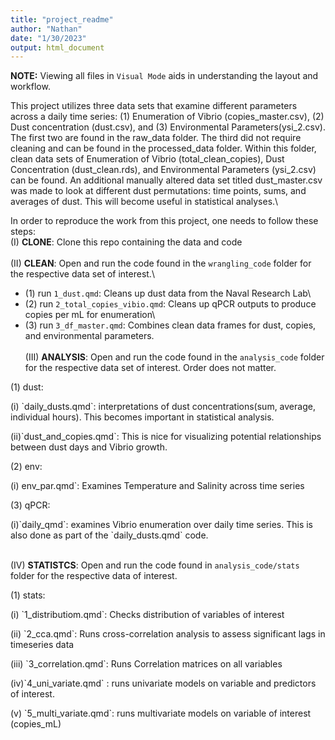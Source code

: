 ```yaml
---
title: "project_readme"
author: "Nathan"
date: "1/30/2023"
output: html_document
---
```


**NOTE:** Viewing all files in `Visual Mode` aids in understanding the layout and workflow.

This project utilizes three data sets that examine different parameters across a daily time series: (1) Enumeration of Vibrio (copies_master.csv), (2) Dust concentration (dust.csv), and (3) Environmental Parameters(ysi_2.csv). The first two are found in the raw_data folder. The third did not require cleaning and can be found in the processed_data folder. Within this folder, clean data sets of Enumeration of Vibrio (total_clean_copies), Dust Concentration (dust_clean.rds), and Environmental Parameters (ysi_2.csv) can be found. An additional manually altered data set titled dust_master.csv was made to look at different dust permutations: time points, sums, and averages of dust. This will become useful in statistical analyses.\

In order to reproduce the work from this project, one needs to follow these steps:\
(I) **CLONE**: Clone this repo containing the data and code\
\
(II) **CLEAN**: Open and run the code found in the `wrangling_code` folder for the respective data set of interest.\
- (1) run `1_dust.qmd`: Cleans up dust data from the Naval Research Lab\
- (2) run `2_total_copies_vibio.qmd`: Cleans up qPCR outputs to produce copies per mL for enumeration\
- (3) run `3_df_master.qmd`: Combines clean data frames for dust, copies, and environmental parameters.\
\
(III) **ANALYSIS**: Open and run the code found in the `analysis_code` folder for the respective data set of interest. Order does not matter.

(1) dust:

(i) \`daily_dusts.qmd\`: interpretations of dust concentrations(sum, average, individual hours). This becomes important in statistical analysis.

(ii)\`dust_and_copies.qmd\`: This is nice for visualizing potential relationships between dust days and Vibrio growth.

(2) env:

(i) env_par.qmd\`: Examines Temperature and Salinity across time series

(3) qPCR:

(i)\`daily_qmd\`: examines Vibrio enumeration over daily time series. This is also done as part of the \`daily_dusts.qmd\` code.

\
(IV) **STATISTCS**: Open and run the code found in `analysis_code/stats` folder for the respective data of interest.

(1) stats:

(i) \`1_distributiom.qmd\`: Checks distribution of variables of interest

(ii) \`2_cca.qmd\`: Runs cross-correlation analysis to assess significant lags in timeseries data

(iii) \`3_correlation.qmd\`: Runs Correlation matrices on all variables

(iv)\`4_uni_variate.qmd\` : runs univariate models on variable and predictors of interest.

(v) \`5_multi_variate.qmd\`: runs multivariate models on variable of interest (copies_mL)
